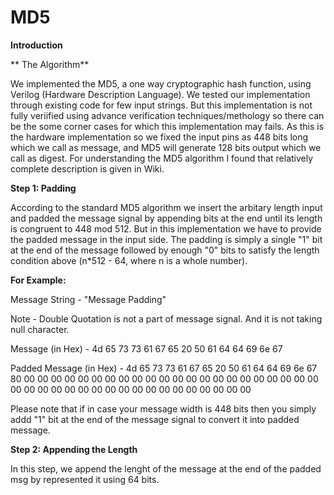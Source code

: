 # MD5
**Introduction**





** The Algorithm**

We implemented the MD5, a one way cryptographic hash function, using Verilog (Hardware Description Language). We tested our implementation through existing code for few input strings. But this implementation is not fully veriified using advance verification techniques/methology so there can be the some corner cases for which this implementation may fails. As this is the hardware implementation so we fixed the input pins as 448 bits long which we call as message, and MD5 will generate 128 bits output which we call as digest.
For understanding the MD5 algorithm I found that relatively complete description is given in Wiki.

**Step 1: Padding** 

According to the standard MD5 algorithm we insert the arbitary length input and padded the message signal by appending bits at the end until its length is congruent to 448 mod 512. But in this implementation we have to provide the padded message in the input side. The padding is simply a single "1" bit at the end of the message followed by enough "0" bits to satisfy the length condition above (n*512 - 64, where n is a whole number).

**For Example:** 

Message String - "Message Padding"

Note - Double Quotation is not a part of message signal. And it is not taking null character.

Message (in Hex) - 4d 65 73 73 61 67 65 20 50 61 64 64 69 6e 67

Padded Message (in Hex) -  4d 65 73 73 61 67 65 20 50 61 64 64 69 6e 67
                           80 00 00 00 00 00 00 00 00 00 00 00 00 00 00
                           00 00 00 00 00 00 00 00 00 00 00 00 00 00 00
                           00 00 00 00 00 00 00 00 00 00 00



Please note that if in case your message width is 448 bits then you simply addd "1" bit at the end of the message signal to convert it into padded message.

**Step 2: Appending the Length**

In this step, we append the lenght of the message at the end of the padded msg by represented it using 64 bits.





